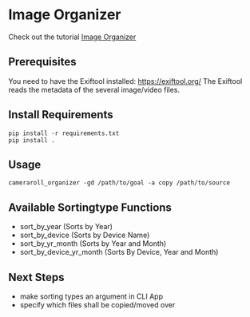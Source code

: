 # Image Organizer

Check out the tutorial
[Image Organizer](https://medium.com/@somilshah112/organize-your-photos-with-python-automation-fe1595326b48)

## Prerequisites

You need to have the Exiftool installed: https://exiftool.org/
The Exiftool reads the metadata of the several image/video files.

## Install Requirements

    pip install -r requirements.txt
    pip install .

## Usage

    cameraroll_organizer -gd /path/to/goal -a copy /path/to/source

## Available Sortingtype Functions

- sort_by_year  (Sorts by Year) 
- sort_by_device (Sorts by Device Name)
- sort_by_yr_month (Sorts by Year and Month)
- sort_by_device_yr_month (Sorts By Device, Year and Month)

## Next Steps
- make sorting types an argument in CLI App
- specify which files shall be copied/moved over
